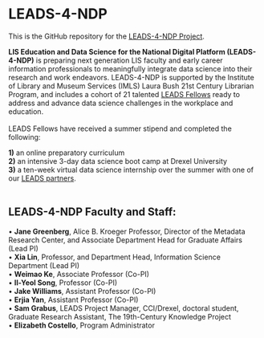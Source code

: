 # LEADS-4-NDP

This is the GitHub repository for the [LEADS-4-NDP Project](https://cci.drexel.edu/mrc/research/leads/).

**LIS Education and Data Science for the National Digital Platform (LEADS-4-NDP)** is preparing next generation LIS faculty and early career information professionals to meaningfully integrate data science into their research and work endeavors. LEADS-4-NDP is supported by the Institute of Library and Museum Services (IMLS) Laura Bush 21st Century Librarian Program, and includes a cohort of 21 talented [LEADS Fellows](http://cci.drexel.edu/mrc/research/leads/leads-4-ndp-fellows/) ready to address and advance data science challenges in the workplace and education.<br />
<br />
LEADS Fellows have received a summer stipend and completed the following: 

**1)** an online preparatory curriculum<br />
**2)** an intensive 3-day data science boot camp at Drexel University<br />
**3)** a ten-week virtual data science internship over the summer with one of our [LEADS partners](http://cci.drexel.edu/mrc/research/leads/leads-people/#ProjectMentors).<br />
<br />

## LEADS-4-NDP Faculty and Staff:<br />

• **Jane Greenberg**, Alice B. Kroeger Professor, Director of the Metadata Research Center, and Associate Department Head for Graduate Affairs (Lead PI) <br />
• **Xia Lin**, Professor, and Department Head, Information Science Department (Lead PI) <br />
• **Weimao Ke**, Associate Professor (Co-PI) <br />
• **Il-Yeol Song**, Professor (Co-PI) <br />
• **Jake Williams**, Assistant Professor (Co-PI) <br />
• **Erjia Yan**, Assistant Professor (Co-PI) <br />
• **Sam Grabus**, LEADS Project Manager, CCI/Drexel, doctoral student, Graduate Research Assistant, The 19th-Century Knowledge Project <br />
• **Elizabeth Costello**, Program Administrator<br />

